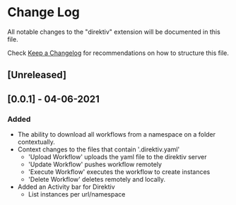 # Change Log

All notable changes to the "direktiv" extension will be documented in this file.

Check [Keep a Changelog](http://keepachangelog.com/) for recommendations on how to structure this file.

## [Unreleased]

## [0.0.1] - 04-06-2021
### Added
- The ability to download all workflows from a namespace on a folder contextually.
- Context changes to the files that contain '.direktiv.yaml'
  - 'Upload Workflow' uploads the yaml file to the direktiv server
  - 'Update Workflow' pushes workflow remotely 
  - 'Execute Workflow' executes the workflow to create instances
  - 'Delete Workflow' deletes remotely and locally.
- Added an Activity bar for Direktiv
  - List instances per url/namespace